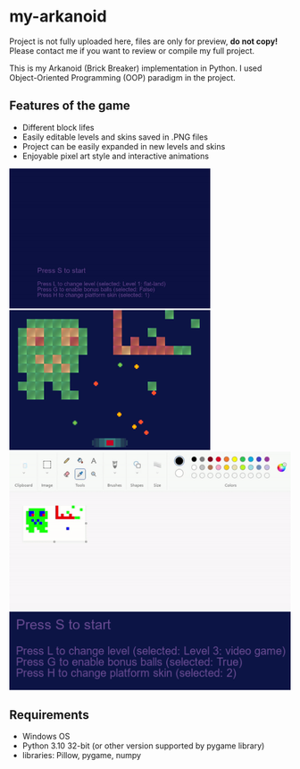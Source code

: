 # my-arkanoid

Project is not fully uploaded here, files are only for preview, **do not copy!** Please contact me if you want to review or compile my full project.

This is my Arkanoid (Brick Breaker) implementation in Python. I used Object-Oriented Programming (OOP) paradigm in the project.

## Features of the game

- Different block lifes
- Easily editable levels and skins saved in .PNG files
- Project can be easily expanded in new levels and skins
- Enjoyable pixel art style and interactive animations

<p float="left">
<img src="info/gameplay.gif" width="360" />
<img src="info/leveledited.png" width="360" />
<br>
<img src="info/leveledit.gif" style="max-width=720" />
<br>
<img src="info/menu.png" style="max-width=720" />
</p>

## Requirements

- Windows OS
- Python 3.10 32-bit (or other version supported by pygame library)
- libraries: Pillow, pygame, numpy
